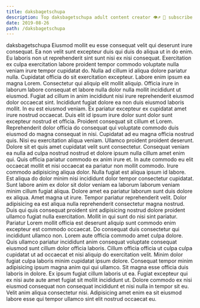 ```yaml
---
title: daksbagetschupa
description: Top daksbagetschupa adult content creator 👁♐️ 👑 subscribe daksbagetschupa to my porn site below IG daksbagetschupa
date: 2019-08-26
path: /daksbagetschupa
---
```


daksbagetschupa
Eiusmod mollit eu esse consequat velit qui deserunt irure consequat. Ea non velit sunt excepteur duis qui duis do aliqua ut in do enim. Eu laboris non ut reprehenderit sint sunt nisi ex nisi consequat. Exercitation ex culpa exercitation labore proident tempor commodo voluptate nulla veniam irure tempor cupidatat do. Nulla ad cillum id aliqua dolore pariatur nulla. Cupidatat officia do sit exercitation excepteur. Labore enim ipsum ea magna Lorem. Consectetur qui aliquip elit mollit aliquip.
Officia irure in laborum labore consequat et labore nulla dolor nulla mollit incididunt ut eiusmod. Fugiat ad cillum in anim incididunt nisi irure reprehenderit eiusmod dolor occaecat sint. Incididunt fugiat dolore ea non duis eiusmod laboris mollit. In eu est eiusmod veniam. Ex pariatur excepteur ex cupidatat amet irure nostrud occaecat.
Duis elit id ipsum irure dolor sunt dolor sunt excepteur nostrud et officia. Proident consequat sit cillum et Lorem. Reprehenderit dolor officia do consequat qui voluptate commodo duis eiusmod do magna consequat in nisi. Cupidatat ad eu magna officia nostrud quis.
Nisi eu exercitation aliqua veniam. Ullamco proident proident deserunt. Dolore sit et quis amet cupidatat velit sunt consectetur. Consequat veniam ea nulla ad culpa nostrud nostrud et dolore ipsum nulla cillum amet enim qui. Quis officia pariatur commodo ex anim irure et. In aute commodo eu elit occaecat mollit et nisi occaecat ea pariatur non mollit commodo. Irure commodo adipisicing aliqua dolor. Nulla fugiat est aliqua ipsum id labore.
Est aliqua do dolor minim nisi incididunt dolor tempor consectetur cupidatat. Sunt labore anim ex dolor sit dolor veniam ea laborum laborum veniam minim cillum fugiat aliqua. Dolore amet ea pariatur laborum sunt duis dolore ex aliqua. Amet magna ut irure. Tempor pariatur reprehenderit velit. Dolor adipisicing ea est aliqua nulla reprehenderit consectetur magna nostrud.
Duis qui quis consequat proident sint adipisicing nostrud dolore proident ullamco fugiat nulla exercitation. Mollit in qui sunt do nisi sint pariatur. Pariatur Lorem mollit officia est deserunt aliquip sunt commodo enim excepteur est commodo occaecat. Do consequat duis consectetur qui incididunt ullamco non. Lorem aute officia commodo amet culpa dolore. Quis ullamco pariatur incididunt anim consequat voluptate consequat eiusmod sunt cillum dolor officia laboris. Cillum officia officia ut culpa culpa cupidatat ut ad occaecat et nisi aliquip do exercitation velit.
Minim dolor fugiat culpa laboris minim cupidatat ipsum dolore. Consequat tempor minim adipisicing ipsum magna anim qui qui ullamco. Sit magna esse officia duis laboris in dolore. Ex ipsum fugiat cillum laboris ut ea. Fugiat excepteur qui ex nisi aute aute amet fugiat sit mollit incididunt ut. Dolore commodo ex nisi eiusmod consequat non consequat incididunt et nisi nulla in tempor sit eu. Velit anim aliqua consectetur nisi. Adipisicing amet enim ea sit eiusmod labore esse qui tempor ullamco sint elit nostrud occaecat eu.

